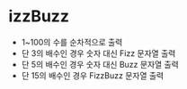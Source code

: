 # izzBuzz

- 1~100의 수를 순차적으로 출력
- 단 3의 배수인 경우 숫자 대신 Fizz 문자열 출력
- 단 5의 배수인 경우 숫자 대신 Buzz 문자열 출력
- 단 15의 배수인 경우 FizzBuzz 문자열 출력